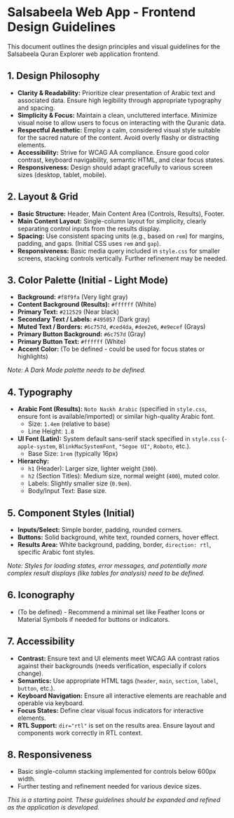 # Salsabeela Web App - Frontend Design Guidelines

This document outlines the design principles and visual guidelines for the Salsabeela Quran Explorer web application frontend.

## 1. Design Philosophy

*   **Clarity & Readability:** Prioritize clear presentation of Arabic text and associated data. Ensure high legibility through appropriate typography and spacing.
*   **Simplicity & Focus:** Maintain a clean, uncluttered interface. Minimize visual noise to allow users to focus on interacting with the Quranic data.
*   **Respectful Aesthetic:** Employ a calm, considered visual style suitable for the sacred nature of the content. Avoid overly flashy or distracting elements.
*   **Accessibility:** Strive for WCAG AA compliance. Ensure good color contrast, keyboard navigability, semantic HTML, and clear focus states.
*   **Responsiveness:** Design should adapt gracefully to various screen sizes (desktop, tablet, mobile).

## 2. Layout & Grid

*   **Basic Structure:** Header, Main Content Area (Controls, Results), Footer.
*   **Main Content Layout:** Single-column layout for simplicity, clearly separating control inputs from the results display.
*   **Spacing:** Use consistent spacing units (e.g., based on `rem`) for margins, padding, and gaps. (Initial CSS uses `rem` and `gap`).
*   **Responsiveness:** Basic media query included in `style.css` for smaller screens, stacking controls vertically. Further refinement may be needed.

## 3. Color Palette (Initial - Light Mode)

*   **Background:** `#f8f9fa` (Very light gray)
*   **Content Background (Results):** `#ffffff` (White)
*   **Primary Text:** `#212529` (Near black)
*   **Secondary Text / Labels:** `#495057` (Dark gray)
*   **Muted Text / Borders:** `#6c757d`, `#ced4da`, `#dee2e6`, `#e9ecef` (Grays)
*   **Primary Button Background:** `#6c757d` (Gray)
*   **Primary Button Text:** `#ffffff` (White)
*   **Accent Color:** (To be defined - could be used for focus states or highlights)

*Note: A Dark Mode palette needs to be defined.*

## 4. Typography

*   **Arabic Font (Results):** `Noto Naskh Arabic` (specified in `style.css`, ensure font is available/imported) or similar high-quality Arabic font.
    *   Size: `1.4em` (relative to base)
    *   Line Height: `1.8`
*   **UI Font (Latin):** System default sans-serif stack specified in `style.css` (`-apple-system`, `BlinkMacSystemFont`, `"Segoe UI"`, `Roboto`, etc.).
    *   Base Size: `1rem` (typically 16px)
*   **Hierarchy:**
    *   `h1` (Header): Larger size, lighter weight (`300`).
    *   `h2` (Section Titles): Medium size, normal weight (`400`), muted color.
    *   Labels: Slightly smaller size (`0.9em`).
    *   Body/Input Text: Base size.

## 5. Component Styles (Initial)

*   **Inputs/Select:** Simple border, padding, rounded corners.
*   **Buttons:** Solid background, white text, rounded corners, hover effect.
*   **Results Area:** White background, padding, border, `direction: rtl`, specific Arabic font styles.

*Note: Styles for loading states, error messages, and potentially more complex result displays (like tables for analysis) need to be defined.*

## 6. Iconography

*   (To be defined) - Recommend a minimal set like Feather Icons or Material Symbols if needed for buttons or indicators.

## 7. Accessibility

*   **Contrast:** Ensure text and UI elements meet WCAG AA contrast ratios against their backgrounds (needs verification, especially if colors change).
*   **Semantics:** Use appropriate HTML tags (`header`, `main`, `section`, `label`, `button`, etc.).
*   **Keyboard Navigation:** Ensure all interactive elements are reachable and operable via keyboard.
*   **Focus States:** Define clear visual focus indicators for interactive elements.
*   **RTL Support:** `dir="rtl"` is set on the results area. Ensure layout and components work correctly in RTL context.

## 8. Responsiveness

*   Basic single-column stacking implemented for controls below 600px width.
*   Further testing and refinement needed for various device sizes.

*This is a starting point. These guidelines should be expanded and refined as the application is developed.*
